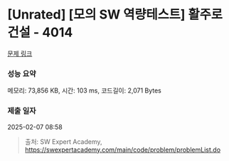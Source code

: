 # [Unrated] [모의 SW 역량테스트] 활주로 건설 - 4014 

[문제 링크](https://swexpertacademy.com/main/code/problem/problemDetail.do?contestProbId=AWIeW7FakkUDFAVH) 

### 성능 요약

메모리: 73,856 KB, 시간: 103 ms, 코드길이: 2,071 Bytes

### 제출 일자

2025-02-07 08:58



> 출처: SW Expert Academy, https://swexpertacademy.com/main/code/problem/problemList.do